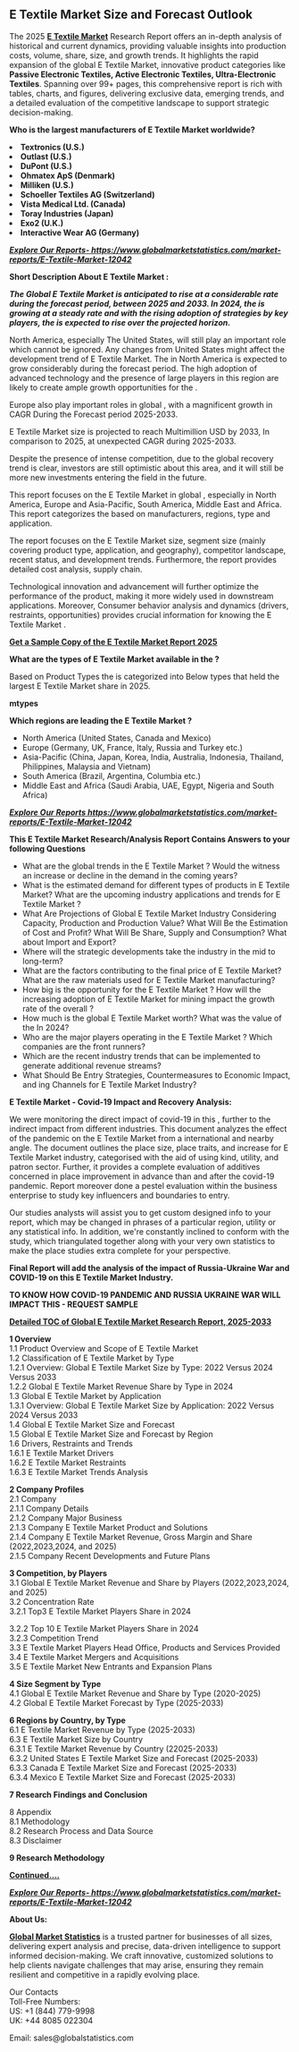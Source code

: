 <h2>E Textile Market Size and Forecast Outlook</h2><p>The 2025 <strong><a href="https://www.globalmarketstatistics.com/market-reports/E-Textile-Market-12042">E Textile Market</a></strong> Research Report offers an in-depth analysis of historical and current dynamics, providing valuable insights into production costs, volume, share, size, and growth trends. It highlights the rapid expansion of the global E Textile Market, innovative product categories like <strong>Passive Electronic Textiles, Active Electronic Textiles, Ultra-Electronic Textiles</strong>. Spanning over 99+ pages, this comprehensive report is rich with tables, charts, and figures, delivering exclusive data, emerging trends, and a detailed evaluation of the competitive landscape to support strategic decision-making.</p><p><strong>Who is the largest manufacturers of E Textile Market worldwide?</strong></p><p><strong><li>Textronics (U.S.)<li>Outlast (U.S.)<li>DuPont (U.S.)<li>Ohmatex ApS (Denmark)<li>Milliken (U.S.)<li>Schoeller Textiles AG (Switzerland)<li>Vista Medical Ltd. (Canada)<li>Toray Industries (Japan)<li>Exo2 (U.K.)<li>Interactive Wear AG (Germany)</strong></p><p><strong><em><a href="https://www.globalmarketstatistics.com/market-reports/E-Textile-Market-12042">Explore Our Reports-&nbsp;https://www.globalmarketstatistics.com/market-reports/E-Textile-Market-12042</a></em></strong></p><p><strong>Short Description About E Textile Market :</strong></p><p><strong><em>The Global E Textile Market is anticipated to rise at a considerable rate during the forecast period, between 2025 and 2033. In 2024, the is growing at a steady rate and with the rising adoption of strategies by key players, the is expected to rise over the projected horizon.</em></strong></p><p>North America, especially The United States, will still play an important role which cannot be ignored. Any changes from United States might affect the development trend of E Textile Market. The in North America is expected to grow considerably during the forecast period. The high adoption of advanced technology and the presence of large players in this region are likely to create ample growth opportunities for the .</p><p>Europe also play important roles in global , with a magnificent growth in CAGR During the Forecast period 2025-2033.</p><p>E Textile Market size is projected to reach Multimillion USD by 2033, In comparison to 2025, at unexpected CAGR during 2025-2033.</p><p>Despite the presence of intense competition, due to the global recovery trend is clear, investors are still optimistic about this area, and it will still be more new investments entering the field in the future.</p><p>This report focuses on the E Textile Market in global , especially in North America, Europe and Asia-Pacific, South America, Middle East and Africa. This report categorizes the based on manufacturers, regions, type and application.</p><p>The report focuses on the E Textile Market size, segment size (mainly covering product type, application, and geography), competitor landscape, recent status, and development trends. Furthermore, the report provides detailed cost analysis, supply chain.</p><p>Technological innovation and advancement will further optimize the performance of the product, making it more widely used in downstream applications. Moreover, Consumer behavior analysis and dynamics (drivers, restraints, opportunities) provides crucial information for knowing the E Textile Market .</p><p><strong><a href="https://www.globalmarketstatistics.com/market-reports/E-Textile-Market-12042">Get a Sample Copy of the E Textile Market Report 2025</a></strong></p><p><strong>What are the types of E Textile Market available in the ?</strong></p><p>Based on Product Types the is categorized into Below types that held the largest E Textile Market share in 2025.</p><p><strong>mtypes</strong></p><p><strong>Which regions are leading the E Textile Market ?</strong></p><ul><li>North America (United States, Canada and Mexico)</li><li>Europe (Germany, UK, France, Italy, Russia and Turkey etc.)</li><li>Asia-Pacific (China, Japan, Korea, India, Australia, Indonesia, Thailand, Philippines, Malaysia and Vietnam)</li><li>South America (Brazil, Argentina, Columbia etc.)</li><li>Middle East and Africa (Saudi Arabia, UAE, Egypt, Nigeria and South Africa)</li></ul><p><strong><em><a href="https://www.globalmarketstatistics.com/market-reports/E-Textile-Market-12042">Explore Our Reports https://www.globalmarketstatistics.com/market-reports/E-Textile-Market-12042</a></em></strong></p><p><strong>This E Textile Market Research/Analysis Report Contains Answers to your following Questions</strong></p><ul><li>What are the global trends in the E Textile Market ? Would the witness an increase or decline in the demand in the coming years?</li><li>What is the estimated demand for different types of products in E Textile Market? What are the upcoming industry applications and trends for E Textile Market ?</li><li>What Are Projections of Global E Textile Market Industry Considering Capacity, Production and Production Value? What Will Be the Estimation of Cost and Profit? What Will Be Share, Supply and Consumption? What about Import and Export?</li><li>Where will the strategic developments take the industry in the mid to long-term?</li><li>What are the factors contributing to the final price of E Textile Market? What are the raw materials used for E Textile Market manufacturing?</li><li>How big is the opportunity for the E Textile Market ? How will the increasing adoption of E Textile Market for mining impact the growth rate of the overall ?</li><li>How much is the global E Textile Market worth? What was the value of the In 2024?</li><li>Who are the major players operating in the E Textile Market ? Which companies are the front runners?</li><li>Which are the recent industry trends that can be implemented to generate additional revenue streams?</li><li>What Should Be Entry Strategies, Countermeasures to Economic Impact, and ing Channels for E Textile Market Industry?</li></ul><p><strong>E Textile Market - Covid-19 Impact and Recovery Analysis:</strong></p><p>We were monitoring the direct impact of covid-19 in this , further to the indirect impact from different industries. This document analyzes the effect of the pandemic on the E Textile Market from a international and nearby angle. The document outlines the place size, place traits, and increase for E Textile Market industry, categorised with the aid of using kind, utility, and patron sector. Further, it provides a complete evaluation of additives concerned in place improvement in advance than and after the covid-19 pandemic. Report moreover done a pestel evaluation within the business enterprise to study key influencers and boundaries to entry.</p><p>Our studies analysts will assist you to get custom designed info to your report, which may be changed in phrases of a particular region, utility or any statistical info. In addition, we're constantly inclined to conform with the study, which triangulated together along with your very own statistics to make the place studies extra complete for your perspective.</p><p><strong>Final Report will add the analysis of the impact of Russia-Ukraine War and COVID-19 on this E Textile Market Industry.</strong></p><p><strong>TO KNOW HOW COVID-19 PANDEMIC AND RUSSIA UKRAINE WAR WILL IMPACT THIS - REQUEST SAMPLE</strong></p><p><strong><a href="https://www.globalmarketstatistics.com/market-reports/E-Textile-Market-12042">Detailed TOC of Global E Textile Market Research Report, 2025-2033</a></strong></p><p><strong>1 Overview</strong><br /> 1.1 Product Overview and Scope of E Textile Market<br /> 1.2 Classification of E Textile Market by Type<br /> 1.2.1 Overview: Global E Textile Market Size by Type: 2022 Versus 2024 Versus 2033<br /> 1.2.2 Global E Textile Market Revenue Share by Type in 2024<br /> 1.3 Global E Textile Market by Application<br /> 1.3.1 Overview: Global E Textile Market Size by Application: 2022&nbsp;Versus 2024 Versus 2033<br /> 1.4 Global E Textile Market Size and Forecast<br /> 1.5 Global E Textile Market Size and Forecast by Region<br /> 1.6 Drivers, Restraints and Trends<br /> 1.6.1 E Textile Market Drivers<br /> 1.6.2 E Textile Market Restraints<br /> 1.6.3 E Textile Market Trends Analysis</p><p><strong>2 Company Profiles</strong><br /> 2.1 Company<br /> 2.1.1 Company Details<br /> 2.1.2 Company Major Business<br /> 2.1.3 Company E Textile Market Product and Solutions<br /> 2.1.4 Company E Textile Market Revenue, Gross Margin and Share (2022,2023,2024, and 2025)<br /> 2.1.5 Company Recent Developments and Future Plans</p><p><strong>3 Competition, by Players</strong><br /> 3.1 Global E Textile Market Revenue and Share by Players (2022,2023,2024, and 2025)<br /> 3.2 Concentration Rate<br /> 3.2.1 Top3 E Textile Market Players Share in 2024</p><p>3.2.2 Top 10 E Textile Market Players Share in 2024<br /> 3.2.3 Competition Trend<br /> 3.3 E Textile Market Players Head Office, Products and Services Provided<br /> 3.4 E Textile Market Mergers and Acquisitions<br /> 3.5 E Textile Market New Entrants and Expansion Plans</p><p><strong>4 Size Segment by Type</strong><br /> 4.1 Global E Textile Market Revenue and Share by Type (2020-2025)<br /> 4.2 Global E Textile Market Forecast by Type (2025-2033)</p><p><strong>6 Regions by Country, by Type</strong><br /> 6.1 E Textile Market Revenue by Type (2025-2033)<br /> 6.3 E Textile Market Size by Country<br /> 6.3.1 E Textile Market Revenue by Country (22025-2033)<br /> 6.3.2 United States E Textile Market Size and Forecast (2025-2033)<br /> 6.3.3 Canada E Textile Market Size and Forecast (2025-2033)<br /> 6.3.4 Mexico E Textile Market Size and Forecast (2025-2033)</p><p><strong>7 Research Findings and Conclusion</strong></p><p>8 Appendix<br /> 8.1 Methodology<br /> 8.2 Research Process and Data Source<br /> 8.3 Disclaimer</p><p><strong>9 Research Methodology</strong></p><p><strong><a href="https://www.globalmarketstatistics.com/market-reports/E-Textile-Market-12042">Continued&hellip;.</a></strong></p><p><strong><em><a href="https://www.globalmarketstatistics.com/market-reports/E-Textile-Market-12042">Explore Our Reports-&nbsp;https://www.globalmarketstatistics.com/market-reports/E-Textile-Market-12042</a></em></strong></p><p><strong>About Us:</strong></p><p><strong><a href="https://www.globalmarketstatistics.com/">Global Market Statistics</a></strong> is a trusted partner for businesses of all sizes, delivering expert analysis and precise, data-driven intelligence to support informed decision-making. We craft innovative, customized solutions to help clients navigate challenges that may arise, ensuring they remain resilient and competitive in a rapidly evolving place.</p><p>Our Contacts<br /> Toll-Free Numbers:<br /> US: +1 (844) 779-9998<br /> UK: +44 8085 022304</p><p>Email: sales@globalstatistics.com</p>
